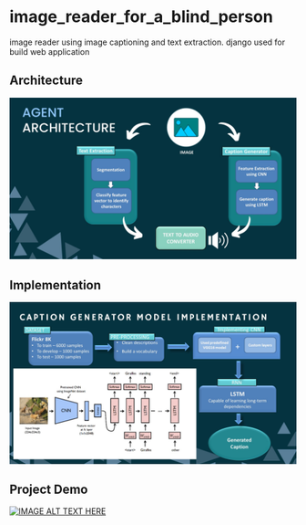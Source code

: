 # image_reader_for_a_blind_person
image reader using image captioning and text extraction. django used for build web application

## Architecture
![alt text](https://github.com/dineshpiyasamara/image_reader_for_blind_person/blob/master/architecture.JPG)

## Implementation
![alt text](https://github.com/dineshpiyasamara/image_reader_for_blind_person/blob/master/implementation.JPG)

## Project Demo
[![IMAGE ALT TEXT HERE](https://img.youtube.com/vi/sjkEqSupMC8/0.jpg)](https://www.youtube.com/watch?v=sjkEqSupMC8)
